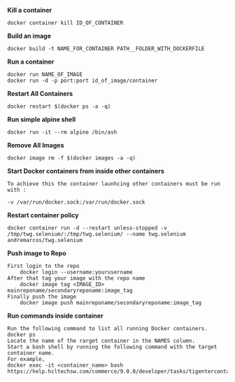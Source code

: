 **Kill a container**

	docker container kill ID_OF_CONTAINER

**Build an image**

	docker build -t NAME_FOR_CONTAINER PATH__FOLDER_WITH_DOCKERFILE

**Run a container**

	docker run NAME_OF_IMAGE
	docker run -d -p port:port id_of_image/container

**Restart All Containers**

	docker restart $(docker ps -a -q)


**Run simple alpine shell**

	docker run -it --rm alpine /bin/ash

**Remove All Images**

	docker image rm -f $(docker images -a -q)


**Start Docker containers from inside other containers**

	To achieve this the container launhcing other containers must be run with :
	
	-v /var/run/docker.sock:/var/run/docker.sock

**Restart container policy**

	docker container run -d --restart unless-stopped -v /tmp/twg.selenium/:/tmp/twg.selenium/ --name twg.selenium andremarcos/twg.selenium

**Push image to Repo**

	First login to the repo
		docker login --username:yourusername
	After that tag your image with the repo name
		docker image tag <IMAGE_ID> mainreponame/secondaryreponame:image_tag
	Finally push the image
		docker image push mainreponame/secondaryreponame:image_tag


**Run commands inside container**

	Run the following command to list all running Docker containers.
	docker ps
	Locate the name of the rarget container in the NAMES column.
	Start a bash shell by running the following command with the target container name.
	For example,
	docker exec -it <container_name> bash
	https://help.hcltechsw.com/commerce/9.0.0/developer/tasks/tigentercontainer.html